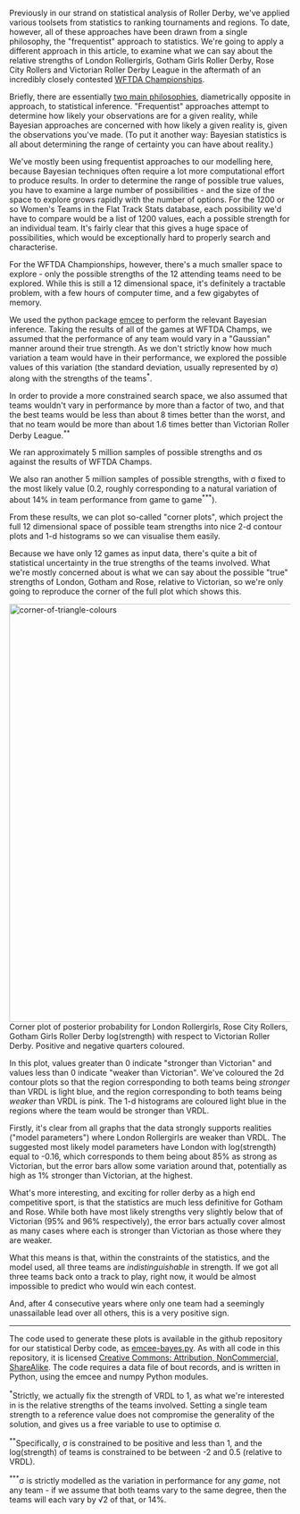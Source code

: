 <html><body><p>Previously in our strand on statistical analysis of Roller Derby, we've applied various toolsets from statistics to ranking tournaments and regions. To date, however, all of these approaches have been drawn from a single philosophy, the "frequentist" approach to statistics. We're going to apply a different approach in this article, to examine what we can say about the relative strengths of London Rollergirls, Gotham Girls Roller Derby, Rose City Rollers and Victorian Roller Derby League in the aftermath of an incredibly closely contested <a href="https://wftda.com/tournaments/2015/championships">WFTDA Championships</a>.

Briefly, there are essentially <a href="http://jakevdp.github.io/blog/2014/03/11/frequentism-and-bayesianism-a-practical-intro/">two main philosophies</a>, diametrically opposite in approach, to statistical inference. "Frequentist" approaches attempt to determine how likely your observations are for a given reality, while Bayesian approaches are concerned with how likely a given reality is, given the observations you've made. (To put it another way: Bayesian statistics is all about determining the range of certainty you can have about reality.)

We've mostly been using frequentist approaches to our modelling here, because Bayesian techniques often require a lot more computational effort to produce results. In order to determine the range of possible true values, you have to examine a large number of possibilities - and the size of the space to explore grows rapidly with the number of options. For the 1200 or so Women's Teams in the Flat Track Stats database, each possibility we'd have to compare would be a list of 1200 values, each a possible strength for an individual team. It's fairly clear that this gives a huge space of possibilities, which would be exceptionally hard to properly search and characterise.

For the WFTDA Championships, however, there's a much smaller space to explore - only the possible strengths of the 12 attending teams need to be explored. While this is still a 12 dimensional space, it's definitely a tractable problem, with a few hours of computer time, and a few gigabytes of memory.

We used the python package <a href="http://dan.iel.fm/emcee/current/">emcee</a> to perform the relevant Bayesian inference. Taking the results of all of the games at WFTDA Champs, we assumed that the performance of any team would vary in a "Gaussian" manner around their true strength. As we don't strictly know how much variation a team would have in their performance, we explored the possible values of this variation (the standard deviation, usually represented by σ) along with the strengths of the teams<sup>*</sup>.

In order to provide a more constrained search space, we also assumed that teams wouldn't vary in performance by more than a factor of two, and that the best teams would be less than about 8 times better than the worst, and that no team would be more than about 1.6 times better than Victorian Roller Derby League.<sup>**</sup>

We ran approximately 5 million samples of possible strengths and σs against the results of WFTDA Champs.

We also ran another 5 million samples of possible strengths, with σ fixed to the most likely value (0.2, roughly corresponding to a natural variation of about 14% in team performance from game to game<sup>***</sup>).

From these results, we can plot so-called "corner plots", which project the full 12 dimensional space of possible team strengths into nice 2-d contour plots and 1-d histograms so we can visualise them easily.

Because we have only 12 games as input data, there's quite a bit of statistical uncertainty in the true strengths of the teams involved. What we're mostly concerned about is what we can say about the possible "true" strengths of London, Gotham and Rose, relative to Victorian, so we're only going to reproduce the corner of the full plot which shows this.

<img class="alignnone size-full wp-image-5023" src="/2015/11/corner-of-triangle-colours.png" alt="corner-of-triangle-colours" width="748" height="748"> Corner plot of posterior probability for London Rollergirls, Rose City Rollers, Gotham Girls Roller Derby log(strength) with respect to Victorian Roller Derby. Positive and negative quarters coloured.

In this plot, values greater than 0 indicate "stronger than Victorian" and values less than 0 indicate "weaker than Victorian". We've coloured the 2d contour plots so that the region corresponding to both teams being <em>stronger</em> than VRDL is light blue, and the region corresponding to both teams being <em>weaker</em> than VRDL is pink. The 1-d histograms are coloured light blue in the regions where the team would be stronger than VRDL.

Firstly, it's clear from all graphs that the data strongly supports realities ("model parameters") where London Rollergirls are weaker than VRDL. The suggested most likely model parameters have London with log(strength) equal to -0.16, which corresponds to them being about 85% as strong as Victorian, but the error bars allow some variation around that, potentially as high as 1% stronger than Victorian, at the highest.

What's more interesting, and exciting for roller derby as a high end competitive sport, is that the statistics are much less definitive for Gotham and Rose. While both have most likely strengths very slightly below that of Victorian (95% and 96% respectively), the error bars actually cover almost as many cases where each is stronger than Victorian as those where they are weaker.

What this means is that, within the constraints of the statistics, and the model used, all three teams are <em>indistinguishable</em> in strength. If we got all three teams back onto a track to play, right now, it would be almost impossible to predict who would win each contest.

And, after 4 consecutive years where only one team had a seemingly unassailable lead over all others, this is a very positive sign.

</p><hr>

The code used to generate these plots is available in the github repository for our statistical Derby code, as <a href="https://github.com/aoanla/ranking-chain-inference/blob/master/emcee-bayes.py">emcee-bayes.py</a>. As with all code in this repository, it is licensed <a href="https://creativecommons.org/licenses/by-nc-sa/4.0/">Creative Commons: Attribution, NonCommercial, ShareAlike</a>. The code requires a data file of bout records, and is written in Python, using the emcee and numpy Python modules.

<sup>*</sup>Strictly, we actually fix the strength of VRDL to 1, as what we're interested in is the relative strengths of the teams involved. Setting a single team strength to a reference value does not compromise the generality of the solution, and gives us a free variable to use to optimise σ.

<sup>**</sup>Specifically, σ is constrained to be positive and less than 1, and the log(strength) of teams is constrained to be between -2 and 0.5 (relative to VRDL).

<sup>***</sup>σ is strictly modelled as the variation in performance for any <em>game</em>, not any team - if we assume that both teams vary to the same degree, then the teams will each vary by √2 of that, or 14%.</body></html>
